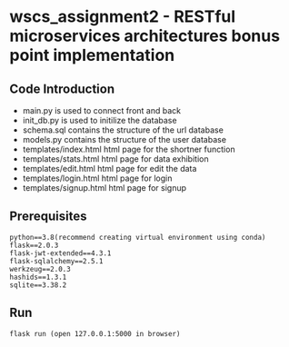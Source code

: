 # wscs_assignment2 - RESTful microservices architectures bonus point implementation

## Code Introduction
- main.py is used to connect front and back
- init_db.py is used to initilize the database
- schema.sql contains the structure of the url database
- models.py contains the structure of the user database
- templates/index.html html page for the shortner function
- templates/stats.html html page for data exhibition
- templates/edit.html html page for edit the data
- templates/login.html html page for login
- templates/signup.html html page for signup

## Prerequisites

```
python==3.8(recommend creating virtual environment using conda)
flask==2.0.3
flask-jwt-extended==4.3.1
flask-sqlalchemy==2.5.1
werkzeug==2.0.3
hashids==1.3.1
sqlite==3.38.2
```

## Run
```
flask run (open 127.0.0.1:5000 in browser)
```